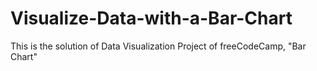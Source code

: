 # Visualize-Data-with-a-Bar-Chart
This is the solution of Data Visualization Project of freeCodeCamp, "Bar Chart"
